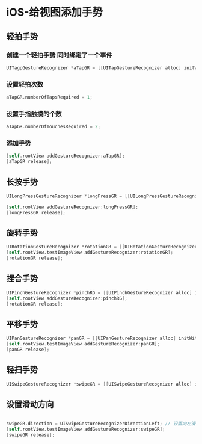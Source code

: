 # iOS-给视图添加手势

## 轻拍手势

### 创建一个轻拍手势 同时绑定了一个事件

``` objective-c
UITagpGestureRecognizer *aTapGR = [[UITapGestureRecognizer alloc] initWithTarget: self action:@selector(tapGRAction:)];
```

### 设置轻拍次数

``` objective-c
aTapGR.numberOfTapsRequired = 1;
```

### 设置手指触摸的个数

``` objective-c
aTapGR.numberOfTouchesRequired = 2;
```

### 添加手势

``` objective-c
[self.rootView addGestureRecognizer:aTapGR];
[aTapGR release];
```

## 长按手势

``` objective-c
UILongPressGestureRecognizer *longPressGR = [[UILongPressGestureRecognizer alloc] initWithTarget: self action:@selector(longPressAction:)];

[self.rootView addGestureRecognizer:longPressGR];
[longPressGR release];
```

## 旋转手势

``` objective-c
UIRotationGestureRecognizer *rotationGR = [[UIRotationGestureRecognizer alloc] initWithTarget:self action:@selector(rotationAction:)];
[self.rootView.testImageView addGestureRecognizer:rotationGR];
[rotationGR release];
```

## 捏合手势

``` objective-c
UIPinchGestureRecognizer *pinchRG = [[UIPinchGestureRecognizer alloc] initWithTarget: self.action:@selector(pinchAction:)];
[self.rootView addGestureRecognizer:pinchRG];
[rotationGR release];
```

## 平移手势

``` objective-c
UIPanGestureRecognizer *panGR = [[UIPanGestureRecognizer alloc] initWithTarget:self action:@selector(panGRAction:)];
[self.rootView.testImageView addGestureRecognizer:panGR];
[panGR release];
```

## 轻扫手势

``` objective-c
UISwipeGestureRecognizer *swipeGR = [[UISwipeGestureRecognizer alloc] initWithTarget:self action:@selector(swipeGRAction:)];
```

## 设置滑动方向

``` objective-c

swipeGR.direction = UISwipeGestureRecognizerDirectionLeft; // 设置向左滑动 
[self.rootView.testImageView addGestureRecognizer:swipeGR];
[swipeGR release];

```